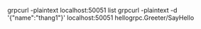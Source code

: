 grpcurl -plaintext localhost:50051 list
grpcurl -plaintext -d '{"name":"thang1"}' localhost:50051 hellogrpc.Greeter/SayHello